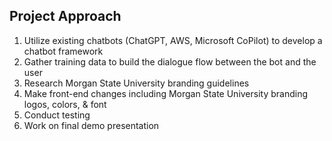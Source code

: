 ## **Project Approach**

1. Utilize existing chatbots (ChatGPT, AWS, Microsoft CoPilot) to develop a chatbot framework
2. Gather training data to build the dialogue flow between the bot and the user
3. Research Morgan State University branding guidelines
4. Make front-end changes including Morgan State University branding logos, colors, & font
5. Conduct testing
6. Work on final demo presentation
